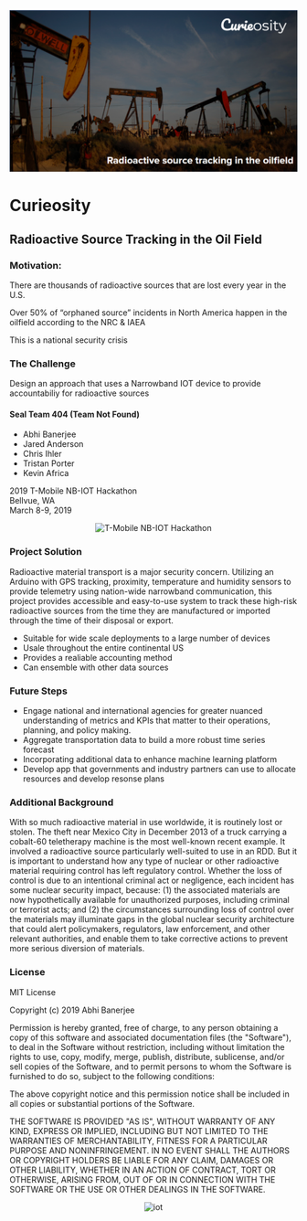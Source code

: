 ![Header](header.png)

# Curieosity
## Radioactive Source Tracking in the Oil Field

### Motivation:

There are thousands of radioactive sources that are lost every year in the U.S.

Over 50% of “orphaned source” incidents in North America happen in the oilfield according to the NRC & IAEA

This is a national security crisis

### The Challenge

Design an approach that uses a Narrowband IOT device to provide accountabiliy for radioactive sources

#### Seal Team 404 (Team Not Found)

* Abhi Banerjee
* Jared Anderson
* Chris Ihler
* Tristan Porter
* Kevin Africa

2019 T-Mobile NB-IOT Hackathon  
Bellvue, WA  
March 8-9, 2019 

<p align="center">
  <img src="https://img.evbuc.com/https%3A%2F%2Fcdn.evbuc.com%2Fimages%2F57710947%2F161679745985%2F1%2Foriginal.20190301-212705?w=800&auto=compress&rect=549%2C0%2C1980%2C990&s=4ae2b206f81d281064c8b6579eac8d6a" width="350" title="T-Mobile NB-IOT Hackathon">
</p>

### Project Solution

Radioactive material transport is a major security concern. Utilizing an Arduino with GPS tracking, proximity, temperature and humidity sensors to provide telemetry using nation-wide narrowband communication, this project provides accessible and easy-to-use system to track these high-risk radioactive sources from the time they are manufactured or imported through the time of their disposal or export.

* Suitable for wide scale deployments to a large number of devices
* Usale throughout the entire continental US
* Provides a realiable accounting method
* Can ensemble with other data sources

### Future Steps

* Engage national and international agencies for greater nuanced understanding of metrics and KPIs that matter to their operations, planning, and policy making.
* Aggregate transportation data to build a more robust time series forecast
* Incorporating additional data to enhance machine learning platform
* Develop app that governments and industry partners can use to allocate resources and develop resonse plans

### Additional Background

With so much radioactive material in use worldwide, it is routinely lost or
stolen. The theft near Mexico City in December 2013 of a truck carrying a cobalt-60 teletherapy machine is the most well-known recent example. It involved a radioactive source particularly well-suited to use in an RDD. But it is important to understand how any type of nuclear or other radioactive material requiring control has left regulatory control. Whether the loss of control is due to an intentional criminal act or negligence, each incident has some nuclear security impact, because: (1) the associated materials are now hypothetically available for unauthorized purposes, including criminal or terrorist acts; and (2) the circumstances surrounding loss of control over the materials may illuminate gaps in the global nuclear security architecture that could alert policymakers, regulators, law enforcement, and other relevant authorities, and enable them to take corrective actions to prevent more serious diversion of materials.

### License
MIT License

Copyright (c) 2019 Abhi Banerjee

Permission is hereby granted, free of charge, to any person obtaining a copy of this software and associated documentation files (the "Software"), to deal in the Software without restriction, including without limitation the rights to use, copy, modify, merge, publish, distribute, sublicense, and/or sell copies of the Software, and to permit persons to whom the Software is furnished to do so, subject to the following conditions:

The above copyright notice and this permission notice shall be included in all copies or substantial portions of the Software.

THE SOFTWARE IS PROVIDED "AS IS", WITHOUT WARRANTY OF ANY KIND, EXPRESS OR IMPLIED, INCLUDING BUT NOT LIMITED TO THE WARRANTIES OF MERCHANTABILITY, FITNESS FOR A PARTICULAR PURPOSE AND NONINFRINGEMENT. IN NO EVENT SHALL THE AUTHORS OR COPYRIGHT HOLDERS BE LIABLE FOR ANY CLAIM, DAMAGES OR OTHER LIABILITY, WHETHER IN AN ACTION OF CONTRACT, TORT OR OTHERWISE, ARISING FROM, OUT OF OR IN CONNECTION WITH THE SOFTWARE OR THE USE OR OTHER DEALINGS IN THE SOFTWARE.

<p align="center"><img src="https://zdnet2.cbsistatic.com/hub/i/2017/10/30/ff180e61-bec6-4732-a1bd-22a594edf839/277c3978836443421a4ae3e115f303fa/arm-iot.jpg" width=850 title="iot"></p>
